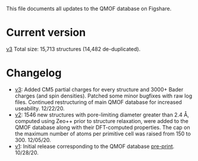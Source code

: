 This file documents all updates to the QMOF database on Figshare.

# Current version
[v3](https://figshare.com/articles/dataset/QMOF_Database/13147324)
Total size: 15,713 structures (14,482 de-duplicated).

# Changelog
- [v3](https://figshare.com/articles/dataset/QMOF_Database/13147324/3): Added CM5 partial charges for every structure and 3000+ Bader charges (and spin densities). Patched some minor bugfixes with raw log files. Continued restructuring of main QMOF database for increased useability. 12/22/20.
- [v2](https://figshare.com/articles/dataset/QMOF_Database/13147324/2): 1546 new structures with pore-limiting diameter greater than 2.4 Å, computed using Zeo++ prior to structure relaxation, were added to the QMOF database along with their DFT-computed properties. The cap on the maximum number of atoms per primitive cell was raised from 150 to 300. 12/05/20.
- [v1](https://figshare.com/articles/dataset/QMOF_Database/13147324/1): Initial release corresponding to the QMOF database [pre-print](https://dx.doi.org/10.26434/chemrxiv.13147616). 10/28/20.